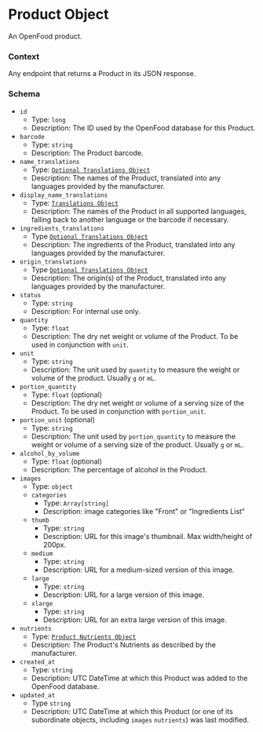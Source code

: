 # Product Object

An OpenFood product.

### Context

Any endpoint that returns a Product in its JSON response.

### Schema

* `id`
  * Type: `long`
  * Description: The ID used by the OpenFood database for this Product.
* `barcode`
  * Type: `string`
  * Description: The Product barcode.
* `name_translations`
  * Type: [`Optional Translations Object`](optional_translations.md)
  * Description: The names of the Product, translated into any languages provided by the manufacturer.
* `display_name_translations`
  * Type: [`Translations Object`](translations.md)
  * Description: The names of the Product in all supported languages, falling back to another language or the barcode if necessary.
* `ingredients_translations`
  * Type [`Optional Translations Object`](optional_translations.md)
  * Description: The ingredients of the Product, translated into any languages provided by the manufacturer.
* `origin_translations`
  * Type [`Optional Translations Object`](optional_translations.md)
  * Description: The origin(s) of the Product, translated into any languages provided by the manufacturer.
* `status`
  * Type: `string`
  * Description: For internal use only.
* `quantity`
  * Type: `float`
  * Description: The dry net weight or volume of the Product. To be used in conjunction with `unit`.
* `unit`
  * Type: `string`
  * Description: The unit used by `quantity` to measure the weight or volume of the product. Usually `g` or `mL`.
* `portion_quantity`
  * Type: `float` (optional)
  * Description: The dry net weight or volume of a serving size of the Product. To be used in conjunction with `portion_unit`.
* `portion_unit` (optional)
  * Type: `string`
  * Description: The unit used by `portion_quantity` to measure the weight or volume of a serving size of the product. Usually `g` or `mL`.
* `alcohol_by_volume`
  * Type: `float` (optional)
  * Description: The percentage of alcohol in the Product.
* `images`
  * Type: `object`
  * `categories`
    * Type: `Array[string]`
    * Description: image categories like "Front" or "Ingredients List"
  * `thumb`
    * Type: `string`
    * Description: URL for this image's thumbnail. Max width/height of 200px.
  * `medium`
    * Type: `string`
    * Description: URL for a medium-sized version of this image.
  * `large`
    * Type: `string`
    * Description: URL for a large version of this image.
  * `xlarge`
    * Type: `string`
    * Description: URL for an extra large version of this image.
* `nutrients`
  * Type: [`Product Nutrients Object`](product_nutrients.md)
  * Description: The Product's Nutrients as described by the manufacturer.
* `created_at`
  * Type: `string`
  * Description: UTC DateTime at which this Product was added to the OpenFood database.
* `updated_at`
  * Type `string`
  * Description: UTC DateTime at which this Product (or one of its subordinate objects, including `images` `nutrients`) was last modified.
